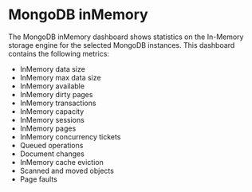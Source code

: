 # MongoDB inMemory

The MongoDB inMemory dashboard shows statistics on the In-Memory storage engine for the selected MongoDB instances. This dashboard contains the following metrics:

* InMemory data size
* InMemory max data size
* InMemory available
* InMemory dirty pages
* InMemory transactions
* InMemory capacity
* InMemory sessions
* InMemory pages
* InMemory concurrency tickets
* Queued operations
* Document changes
* InMemory cache eviction
* Scanned and moved objects
* Page faults
